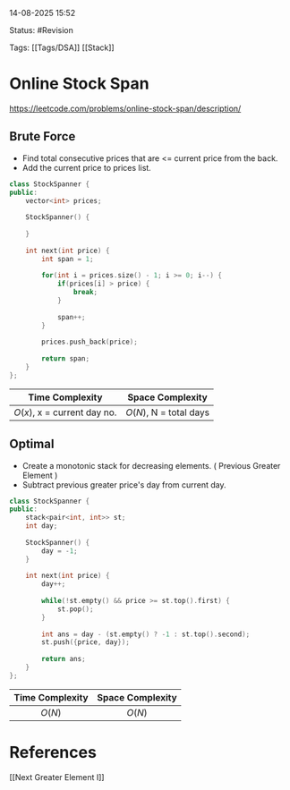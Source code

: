 14-08-2025  15:52

Status: #Revision 

Tags: [[Tags/DSA]] [[Stack]]

# Online Stock Span

https://leetcode.com/problems/online-stock-span/description/

## Brute Force

- Find total consecutive prices that are <= current price from the back. 
- Add the current price to prices list.

```cpp
class StockSpanner {
public:
    vector<int> prices;
	
    StockSpanner() {
        
    }
    
    int next(int price) {
        int span = 1;
		
        for(int i = prices.size() - 1; i >= 0; i--) {
            if(prices[i] > price) {
                break;
            }
			
            span++;
        }
		
        prices.push_back(price);
		
        return span;
    }
};
```

|     **Time Complexity**     |  **Space Complexity**  |
| :-------------------------: | :--------------------: |
| $O(x)$, x = current day no. | $O(N)$, N = total days |


## Optimal

- Create a monotonic stack for decreasing elements. ( Previous Greater Element )
- Subtract previous greater price's day from current day.

```cpp
class StockSpanner {
public:
    stack<pair<int, int>> st;
    int day;
	
    StockSpanner() {
        day = -1;
    }
    
    int next(int price) {
        day++;
		
        while(!st.empty() && price >= st.top().first) {
            st.pop();
        }
		
        int ans = day - (st.empty() ? -1 : st.top().second);
        st.push({price, day});
		
        return ans;
    }
};
```

| **Time Complexity** | **Space Complexity** |
| :-----------------: | :------------------: |
|       $O(N)$        |        $O(N)$        |





# References

[[Next Greater Element I]]